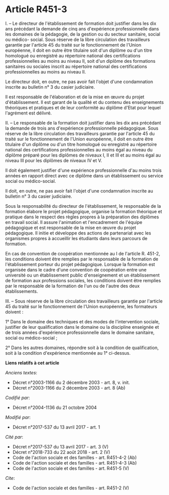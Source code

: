 # Article R451-3

I. – Le directeur de l'établissement de formation doit justifier dans les dix ans précédant la demande de cinq ans
d'expérience professionnelle dans les domaines de la pédagogie, de la gestion ou du secteur sanitaire, social ou médico-
social. Sous réserve de la libre circulation des travailleurs garantie par l'article 45 du traité sur le fonctionnement de
l'Union européenne, il doit en outre être titulaire soit d'un diplôme ou d'un titre homologué ou enregistré au répertoire
national des certifications professionnelles au moins au niveau II, soit d'un diplôme des formations sanitaires ou sociales
inscrit au répertoire national des certifications professionnelles au moins au niveau II.

Le directeur doit, en outre, ne pas avoir fait l'objet d'une condamnation inscrite au bulletin n° 3 du casier judiciaire.

Il est responsable de l'élaboration et de la mise en œuvre du projet d'établissement. Il est garant de la qualité et du
contenu des enseignements théoriques et pratiques et de leur conformité au diplôme d'Etat pour lequel l'agrément est délivré.

II. – Le responsable de la formation doit justifier dans les dix ans précédant la demande de trois ans d'expérience
professionnelle pédagogique. Sous réserve de la libre circulation des travailleurs garantie par l'article 45 du traité sur le
fonctionnement de l'Union européenne, il doit en outre être titulaire d'un diplôme ou d'un titre homologué ou enregistré au
répertoire national des certifications professionnelles au moins égal au niveau du diplôme préparé pour les diplômes de
niveaux I, II et III et au moins égal au niveau III pour les diplômes de niveaux IV et V.

Il doit également justifier d'une expérience professionnelle d'au moins trois années en rapport direct avec ce diplôme dans
un établissement ou service social ou médico-social.

Il doit, en outre, ne pas avoir fait l'objet d'une condamnation inscrite au bulletin n° 3 du casier judiciaire.

Sous la responsabilité du directeur de l'établissement, le responsable de la formation élabore le projet pédagogique,
organise la formation théorique et pratique dans le respect des règles propres à la préparation des diplômes en travail
social. Il assure l'animation et l'encadrement de l'équipe pédagogique et est responsable de la mise en œuvre du projet
pédagogique. Il initie et développe des actions de partenariat avec les organismes propres à accueillir les étudiants dans
leurs parcours de formation.

En cas de convention de coopération mentionnée au I de l'article R. 451-2, les conditions doivent être remplies par le
responsable de la formation de l'établissement porteur du projet pédagogique. Lorsque la formation est organisée dans le
cadre d'une convention de coopération entre une université ou un établissement public d'enseignement et un établissement de
formation aux professions sociales, les conditions doivent être remplies par le responsable de la formation de l'un ou de
l'autre des deux établissements.

III. – Sous réserve de la libre circulation des travailleurs garantie par l'article 45 du traité sur le fonctionnement de
l'Union européenne, les formateurs doivent :

1° Dans le domaine des techniques et des modes de l'intervention sociale, justifier de leur qualification dans le domaine ou
la discipline enseignée et de trois années d'expérience professionnelle dans le domaine sanitaire, social ou médico-social ;

2° Dans les autres domaines, répondre soit à la condition de qualification, soit à la condition d'expérience mentionnée au 1°
ci-dessus.

**Liens relatifs à cet article**

_Anciens textes_:

  - Décret n°2003-1166 du 2 décembre 2003 - art. 8, v. init.
  - Décret n°2003-1166 du 2 décembre 2003 - art. 8 (Ab)

_Codifié par_:

  - Décret n°2004-1136 du 21 octobre 2004

_Modifié par_:

  - Décret n°2017-537 du 13 avril 2017 - art. 1

_Cité par_:

  - Décret n°2017-537 du 13 avril 2017 - art. 3 (V)
  - Décret n°2018-733 du 22 août 2018 - art. 2 (V)
  - Code de l'action sociale et des familles - art. R451-4-2 (Ab)
  - Code de l'action sociale et des familles - art. R451-4-3 (Ab)
  - Code de l'action sociale et des familles - art. R451-5 (V)

_Cite_:

  - Code de l'action sociale et des familles - art. R451-2 (V)
